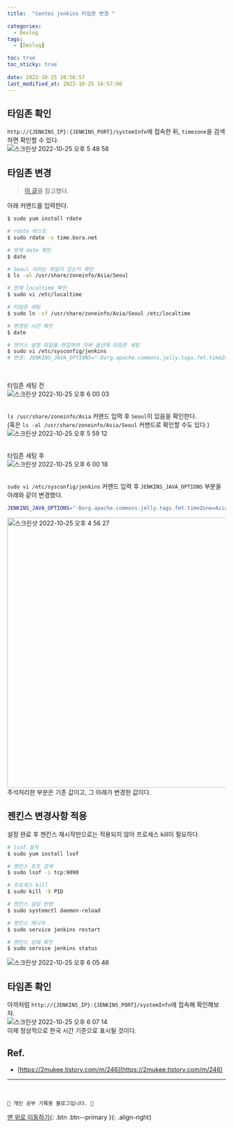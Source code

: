```yaml
---
title:  "Centos jenkins 타임존 변경 "

categories:
  - Devlog
tags:
  - [Devlog]

toc: true
toc_sticky: true
 
date: 2022-10-25 16:56:57
last_modified_at: 2022-10-25 16:57:00
---
```


## 타임존 확인
`http://{JENKINS_IP}:{JENKINS_PORT}/systemInfo`에 접속한 뒤, `timezone`을 검색하면 확인할 수 있다.<br>
![스크린샷 2022-10-25 오후 5 48 58](https://user-images.githubusercontent.com/59405576/197728529-6f5e6091-a029-4f11-af8e-945eaf528825.png)


## 타임존 변경
> [이 글](https://blog.naver.com/PostView.naver?blogId=rbrb2123&logNo=222157104815&categoryNo=0&parentCategoryNo=0&viewDate=&currentPage=1&postListTopCurrentPage=1&from=postView)을 참고했다.

아래 커맨드를 입력한다.
```bash
$ sudo yum install rdate

# rdate 테스트
$ sudo rdate -s time.bora.net

# 현재 date 확인
$ date

# Seoul 이라는 파일이 있는지 확인
$ ls -al /usr/share/zoneinfo/Asia/Seoul

# 현재 localtime 확인
$ sudo vi /etc/localtime

# 타임존 세팅
$ sudo ln -sf /usr/share/zoneinfo/Asia/Seoul /etc/localtime

# 변경된 시간 확인
$ date

# 젠키스 설정 파일을 편집하여 자바 옵션에 타임존 세팅
$ sudo vi /etc/sysconfig/jenkins
# 변경: JENKINS_JAVA_OPTIONS="-Dorg.apache.commons.jelly.tags.fmt.timeZone=Asia/Seoul"
```

<br>

타임존 세팅 전<br>
![스크린샷 2022-10-25 오후 6 00 03](https://user-images.githubusercontent.com/59405576/197731110-0a051a20-ea2b-4151-a2ea-17a88a0b2c7f.png)<br><br>

`ls /usr/share/zoneinfo/Asia` 커맨드 입력 후 `Seoul`이 있음을 확인한다.<br>
(혹은 `ls -al /usr/share/zoneinfo/Asia/Seoul` 커맨드로 확인할 수도 있다.)<br>
![스크린샷 2022-10-25 오후 5 59 12](https://user-images.githubusercontent.com/59405576/197733381-61731d99-77c9-4759-8400-ae48c30fe25d.png)<br><br>

타임존 세팅 후<br>
![스크린샷 2022-10-25 오후 6 00 18](https://user-images.githubusercontent.com/59405576/197731179-644ae8df-3d89-4751-a5f6-4540bd7b1271.png)<br><br>

`sudo vi /etc/sysconfig/jenkins` 커맨드 입력 후 `JENKINS_JAVA_OPTIONS` 부분을 아래와 같이 변경했다.
```bash
JENKINS_JAVA_OPTIONS="-Dorg.apache.commons.jelly.tags.fmt.timeZone=Asia/Seoul"
```

<img width="623" alt="스크린샷 2022-10-25 오후 4 56 27" src="https://user-images.githubusercontent.com/59405576/197716487-7e3eb5e1-e880-4663-9c09-9148928f2c25.png"><br>
주석처리한 부분은 기존 값이고, 그 아래가 변경한 값이다.

## 젠킨스 변경사항 적용
설정 완료 후 젠킨스 재시작만으로는 적용되지 않아 프로세스 kill이 필요하다.
```bash
# lsof 설치
$ sudo yum install lsof

# 젠킨스 포트 검색
$ sudo lsof -i tcp:9090

# 프로세스 kill
$ sudo kill -9 PID

# 젠킨스 설정 반영
$ sudo systemctl daemon-reload

# 젠킨스 재시작
$ sudo service jenkins restart

# 젠킨스 상태 확인
$ sudo service jenkins status
```
![스크린샷 2022-10-25 오후 6 05 46](https://user-images.githubusercontent.com/59405576/197732447-611b4036-0798-4554-bed6-6d5e6d400d94.png)


## 타임존 확인
아까처럼 `http://{JENKINS_IP}:{JENKINS_PORT}/systemInfo`에 접속해 확인해보자.<br>
![스크린샷 2022-10-25 오후 6 07 14](https://user-images.githubusercontent.com/59405576/197732825-231e97c9-4e84-4c4d-b95b-e7529a79083d.png)<br>
이제 정상적으로 한국 시간 기준으로 표시될 것이다.

## Ref.
- [https://2mukee.tistory.com/m/246](https://2mukee.tistory.com/m/246)







***
<br>


    💛 개인 공부 기록용 블로그입니다. 👻

[맨 위로 이동하기](#){: .btn .btn--primary }{: .align-right}